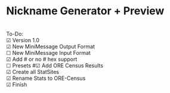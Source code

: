 # Nickname Generator + Preview 
\
To-Do: \
☑ Version 1.0 \
☑ New MiniMessage Output Format \
☐ New MiniMessage Input Format \
☑ Add # or no # hex support \
☐ Presets 
#☑ Add ORE Census Results
\
☑ Create all StatSites \
☑ Rename Stats to ORE-Census \
☑ Finish

